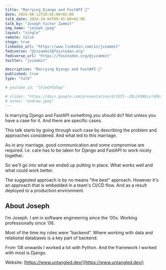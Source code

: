 ```yaml
---
title: "Marrying Django and FastAPI 💍"
date: 2024-08-12T10:45:00+02:00
talk_date: 2024-10-04T09:45:00+02:00
talk_by: "Joseph Victor Zammit"
img_name: "joseph.jpeg"
layout: "single"
remote: false
stage: true
linkedin_url: "https://www.linkedin.com/in/jvzammit"
fediverse: "@jvzammit@fosstodon.org"
fediverse_url: "https://fosstodon.org/@jvzammit"
twitter: "jvzammit"

description: "Marrying Django and FastAPI 💍"
published: true
type: "talk"

# youtube_id: "lF1eCH7p5qw"

# slides: "https://docs.google.com/presentation/d/1OTI--ZQLLR3N8ixl4OktEwbXfiau_0BNXicl_3j5uYc/edit?usp=sharing"
# notes: "andrew.jpeg"
---
```

Is marrying Django and FastAPI something you should do? Not unless you have a case for it. And there are specific cases. 

This talk starts by going through such case by describing the problem and approaches considered. And what led to this marriage.

As in any marriage, good communication and some compromise are required. I.e. care has to be taken for Django and FastAPI to work nicely together.

So we'll go into what we ended up putting in place. What works well and what could work better.

The suggested approach is by no means "the best" approach. However it's an approach that is embedded in a team's CI/CD flow. And as a result deployed to a production environment.

## About Joseph

I’m Joseph. I am in software engineering since the ‘00s. Working professionally since ‘06.

Most of the time my roles were “backend”. Where working with data and relational databases is a key part of backend.

From ‘08 onwards I worked a lot with Python. And the framework I worked with most is Django.

Website: [https://www.untangled.dev/](https://www.untangled.dev/)

